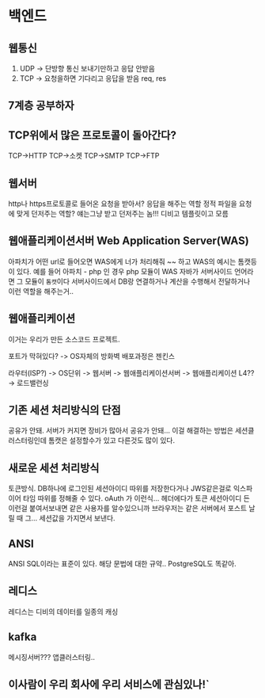 # 백엔드

## 웹통신
1. UDP -> 단방향 통신 보내기만하고 응답 안받음
2. TCP -> 요청을하면 기다리고 응답을 받음 req, res
## 7계층 공부하자

## TCP위에서 많은 프로토콜이 돌아간다?
TCP->HTTP
TCP->소켓
TCP->SMTP
TCP->FTP

## 웹서버
http나 https프로토콜로 들어온 요청을 받아서? 응답을 해주는 역할
정적 파일을 요청에 맞게 던저주는 역할? 얘는그냥 받고 던저주는 놈!!!
디비고 템플릿이고 모름

## 웹애플리케이션서버 Web Application Server(WAS)
아파치가 어떤 url로 들어오면 WAS에게 너가 처리해줘  ~~ 하고
WAS의 예시는 톰캣등이 있다. 
예를 들어 아파치 - php 인 경우 php 모듈이 WAS
자바가 서버사이드 언어라면 그 모듈이 `톰캣`이다
서버사이드에서 DB랑 연결하거나 계산을 수행해서 전달하거나 이런 역할을 해주는거..

## 웹애플리케이션
이거는 우리가 만든 소스코드 프로젝트.

포트가 막혀있다? -> OS자체의 방화벽
배포과정은 젠킨스


라우터(ISP?) -> OS단위 -> 웹서버 -> 웹애플리케이션서버 -> 웹애플리케이션
L4?? -> 로드밸런싱

## 기존 세션 처리방식의 단점
공유가 안돼.
서버가 커지면 장비가 많아서 공유가 안돼...
이걸 해결하는 방법은 세션클러스터링인데
톰캣은 설정할수가 있고 다른것도 많이 있다.
## 새로운 세션 처리방식
토큰방식.
DB하나에 로그인된 세션아이디 따위를 저장한다거나
JWS같은걸로 익스파이어 타임 따위를 정해줄 수 있다.
oAuth 가 이런식...
헤더에다가 토큰 세션아이디 든 이런걸 붙여서보내면 같은 사용자를 알수있으니까
브라우저는 같은 서버에서 포스트 날릴 때 그... 세션값을 가지면서 보낸다.

## ANSI
ANSI SQL이라는 표준이 있다. 해당 문법에 대한 규약..
PostgreSQL도 똑같아.

## 레디스
레디스는 디비의 데이터를 일종의 캐싱

## kafka
메시징서버???
앱클러스터링..


## 이사람이 우리 회사에 우리 서비스에 관심있나!`